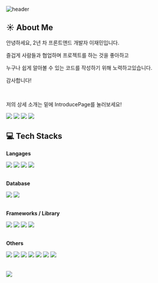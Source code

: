 ![header](https://capsule-render.vercel.app/api?type=waving&&color=0:2f43a8,100:c21e3f&height=170&section=header&text=Hello%20LeeJam's%20World&fontSize=30&&animation=twinkling&fontAlignY=30&fontColor=ffffffba)

## ☀️ About Me

<p>안녕하세요, 2년 차 프론트앤드 개발자 이재민입니다.</p>
<p>즐겁게 사람들과 협업하며 프로젝트를 하는 것을 좋아하고</p>
<p>누구나 쉽게 알아볼 수 있는 코드를 작성하기 위해 노력하고있습니다.</p>
<p>감사합니다!</p>
<br />
<p>저의 상세 소개는 밑에 IntroducePage를 눌러보세요!</p>

<p>
  <a href="https://fluorescent-guitar-0b6.notion.site/0aa3ebb6be57431b98d6800af422476f" target="_blank"><img src="https://img.shields.io/badge/IntroducePage-071D49?style=for-the-badge&logo=aboutdotme&logoColor=white"/></a>
  <a href="https://leejams.github.io" target="_blank"><img src="https://img.shields.io/badge/CodingTest_Blog-181717?style=for-the-badge&logo=github&logoColor=white"/></a>
  <a href="https://leejam.tistory.com" target="_blank"><img src="https://img.shields.io/badge/Daily_Blog-181717?style=for-the-badge&logo=storyblok&logoColor=white"/></a>
  <a href="mailto:woals214@gmail.com" target="_blank"><img src="https://img.shields.io/badge/woals214@gmail.com-EA4335?style=for-the-badge&logo=Gmail&logoColor=white"/></a>
  
</p>

## 💻 Tech Stacks

**Langages**
<div>
  <img src="https://img.shields.io/badge/JavaScript-131418?style=for-the-badge&logo=javascript&logoColor=f7df1e" />
  <img src="https://img.shields.io/badge/TypeScript-131418?style=for-the-badge&logo=typescript&logoColor=007ACC" />
  <img src="https://img.shields.io/badge/HTML5-131418?style=for-the-badge&logo=html5&logoColor=E34F26" />
  <img src="https://img.shields.io/badge/CSS3-131418?style=for-the-badge&logo=css3&logoColor=1572B6" />
</div><br />

**Database**
<div>
  <img src="https://img.shields.io/badge/MySQL-131418?style=for-the-badge&logo=mysql&logoColor=4479A1" />
  <img src="https://img.shields.io/badge/Oracle-131418?style=for-the-badge&logo=oracle&logoColor=F80000" />
</div><br />

**Frameworks / Library**
<div>
  <img src="https://img.shields.io/badge/Node.js-131418?style=for-the-badge&logo=nodedotjs&logoColor=339933" />
  <img src="https://img.shields.io/badge/Vue.js-131418?style=for-the-badge&logo=vuedotjs&logoColor=4FC08D" />
  <img src="https://img.shields.io/badge/React-131418?style=for-the-badge&logo=react&logoColor=61DAFB" />
  <img src="https://img.shields.io/badge/Bootstrap-131418?style=for-the-badge&logo=bootstrap&logoColor=7952B3" />
</div><br />

**Others**
<div>
  <img src="https://img.shields.io/badge/Git-131418?style=for-the-badge&logo=git&logoColor=F05032" />
  <img src="https://img.shields.io/badge/Amazon_AWS-131418?style=for-the-badge&logo=amazonaws&logoColor=FF9900" />
  <img src="https://img.shields.io/badge/GraphQl-131418?style=for-the-badge&logo=graphql&logoColor=E434AA" />
  <img src="https://img.shields.io/badge/Docker-131418?style=for-the-badge&logo=docker&logoColor=2496ED" />
  <img src="https://img.shields.io/badge/Ubuntu-131418?style=for-the-badge&logo=ubuntu&logoColor=E95420" />
  <img src="https://img.shields.io/badge/Sass-131418?style=for-the-badge&logo=sass&logoColor=CC6699" />
  <img src="https://img.shields.io/badge/Markdown-131418?style=for-the-badge&logo=markdown&logoColor=white" />
</div>
<br /><br />
<img src="https://hits.seeyoufarm.com/api/count/incr/badge.svg?url=https%3A%2F%2Fgithub.com%2FLeeJams%2Fhit-counter&count_bg=%23828282&title_bg=%230F0F0F&icon=&icon_color=%23E7E7E7&title=Hits++&edge_flat=true"/>
